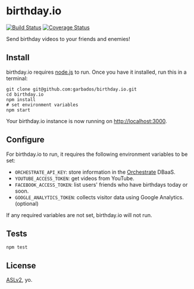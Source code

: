 # birthday.io

[![Build Status](https://travis-ci.org/garbados/birthday.io.svg)](https://travis-ci.org/garbados/birthday.io)
[![Coverage Status](https://coveralls.io/repos/garbados/birthday.io/badge.png)](https://coveralls.io/r/garbados/birthday.io)

Send birthday videos to your friends and enemies!

## Install

birthday.io requires [node.js]() to run. Once you have it installed, run this in a terminal:

    git clone git@github.com:garbados/birthday.io.git
    cd birthday.io
    npm install
    # set environment variables
    npm start

Your birthday.io instance is now running on <http://localhost:3000>.

## Configure

For birthday.io to run, it requires the following environment variables to be set:

* `ORCHESTRATE_API_KEY`: store information in the [Orchestrate](http://orchestrate.io/) DBaaS.
* `YOUTUBE_ACCESS_TOKEN`: get videos from YouTube.
* `FACEBOOK_ACCESS_TOKEN`: list users' friends who have birthdays today or soon.
* `GOOGLE_ANALYTICS_TOKEN`: collects visitor data using Google Analytics. (optional)

If any required variables are not set, birthday.io will not run.

## Tests

    npm test

## License

[ASLv2](http://www.apache.org/licenses/LICENSE-2.0), yo.
